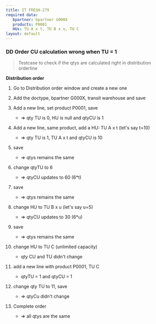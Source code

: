 ```yaml
---
title: IT FRESH-279
required data:
   bpartner: bpartner G000X
   products: P0001
   HUs: TU A x t, TU B x u, TU C 
layout: default
---
```


### DD Order CU calculation wrong when TU = 1
> Testcase to check if the qtys are calculated right in distribution orderline

**Distribution order**

1. Go to Distribution order window and create a new one

2. Add the doctype, bpartner G000X, transit warehouse and save

3. Add a new line, set product P0001, save
	* => qty TU is 0, HU is null and qtyCU is 1

4. Add a new line, same product, add a HU: TU A x t (let's say t=10)
	* => qty TU is 1, TU A x t and qtyCU is 10

5. save
	* => qtys remains the same

6. change qtyTU to 6
	* => qtyCU updates to 60 (6*t)

7. save
	* => qtys remains the same

8. change HU to TU B x u (let's say u=5)
	* => qtyCU updates to 30 (6*u)

9. save
	* => qtys remains the same
	
10. change HU to TU C (unlimited capacity)
	* qty CU and TU didn't change
	
11. add a new line with product P0001, TU C
	* qtyTU = 1 and qtyCU = 1 

12. change qty TU to 11, save
	* => qtyCu didn't change
	
13. Complete order
	* => all qtys are the same
